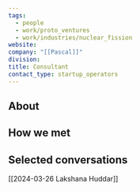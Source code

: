 ```yaml
---
tags:
  - people
  - work/proto_ventures
  - work/industries/nuclear_fission
website: 
company: "[[Pascal]]"
division: 
title: Consultant
contact_type: startup_operators
---
```

## About


## How we met


## Selected conversations
[[2024-03-26 Lakshana Huddar]]